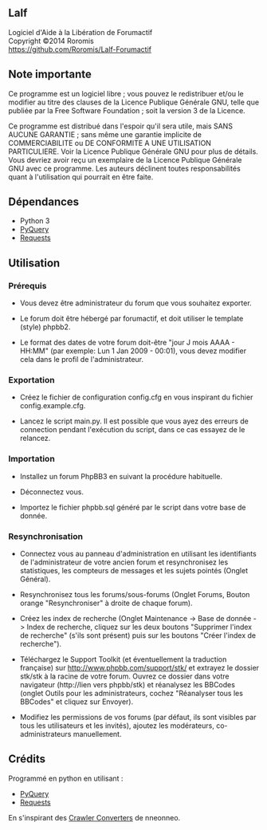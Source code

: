 ## Lalf
  
  Logiciel d'Aide à la Libération de Forumactif  
  Copyright ©2014 Roromis  
  https://github.com/Roromis/Lalf-Forumactif  

## Note importante

Ce programme est un logiciel libre ; vous pouvez le redistribuer et/ou 
le modifier au titre des clauses de la Licence Publique Générale GNU, 
telle que publiée par la Free Software Foundation ; soit la version 3 
de la Licence.

Ce programme est distribué dans l'espoir qu'il sera utile, mais SANS 
AUCUNE GARANTIE ; sans même une garantie implicite de COMMERCIABILITE 
ou DE CONFORMITE A UNE UTILISATION PARTICULIERE. Voir la Licence 
Publique Générale GNU pour plus de détails. Vous devriez avoir reçu 
un exemplaire de la Licence Publique Générale GNU avec ce programme.
Les auteurs déclinent toutes responsabilités quant à l'utilisation 
qui pourrait en être faite.

## Dépendances

 * Python 3
 * [PyQuery](https://bitbucket.org/olauzanne/pyquery/)
 * [Requests](http://docs.python-requests.org/en/latest/)

## Utilisation

### Prérequis

 * Vous devez être administrateur du forum que vous souhaitez exporter.
 
 * Le forum doit être hébergé par forumactif, et doit utiliser le 
   template (style) phpbb2.
   
 * Le format des dates de votre forum doit-être "jour J mois AAAA - 
   HH:MM" (par exemple: Lun 1 Jan 2009 - 00:01), vous devez modifier 
   cela dans le profil de l'administrateur.

### Exportation

 * Créez le fichier de configuration config.cfg en vous inspirant du
   fichier config.example.cfg.

 * Lancez le script main.py.
   Il est possible que vous ayez des erreurs de connection pendant
   l'exécution du script, dans ce cas essayez de le relancez.

### Importation

 * Installez un forum PhpBB3 en suivant la procédure habituelle.

 * Déconnectez vous.

 * Importez le fichier phpbb.sql généré par le script dans votre base
   de donnée.

### Resynchronisation

 * Connectez vous au panneau d'administration en utilisant les
   identifiants de l'administrateur de votre ancien forum et
   resynchronisez les statistiques, les compteurs de messages et les
   sujets pointés (Onglet Général).
   
 * Resynchronisez tous les forums/sous-forums (Onglet Forums, Bouton 
   orange "Resynchroniser" à droite de chaque forum).
   
 * Créez les index de recherche (Onglet Maintenance -> Base de donnée 
   -> Index de recherche, cliquez sur les deux boutons "Supprimer 
   l'index de recherche" (s'ils sont présent) puis sur les boutons 
   "Créer l'index de recherche").
   
 * Téléchargez le Support Toolkit (et éventuellement la traduction 
   française) sur http://www.phpbb.com/support/stk/ et extrayez le 
   dossier stk/stk à la racine de votre forum. Ouvrez ce dossier dans 
   votre navigateur (http://lien vers phpbb/stk) et réanalysez les 
   BBCodes (onglet Outils pour les administrateurs, cochez "Réanalyser 
   tous les BBCodes" et cliquez sur Envoyer).
   
 * Modifiez les permissions de vos forums (par défaut, ils sont 
   visibles par tous les utilisateurs et les invités), ajoutez les 
   modérateurs, co-administrateurs manuellement.

## Crédits

Programmé en python en utilisant :

 * [PyQuery](https://bitbucket.org/olauzanne/pyquery/)
 * [Requests](http://docs.python-requests.org/en/latest/)

En s'inspirant des [Crawler Converters](http://www.phpbb.com/community/viewtopic.php?f=65&t=1761395)
de nneonneo.
